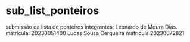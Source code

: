 # sub_list_ponteiros
submissão da lista de ponteiros
integrantes:
Leonardo de Moura Dias.
matricula: 	20230051400
Lucas Sousa Cerqueira
matricula 20230072821
